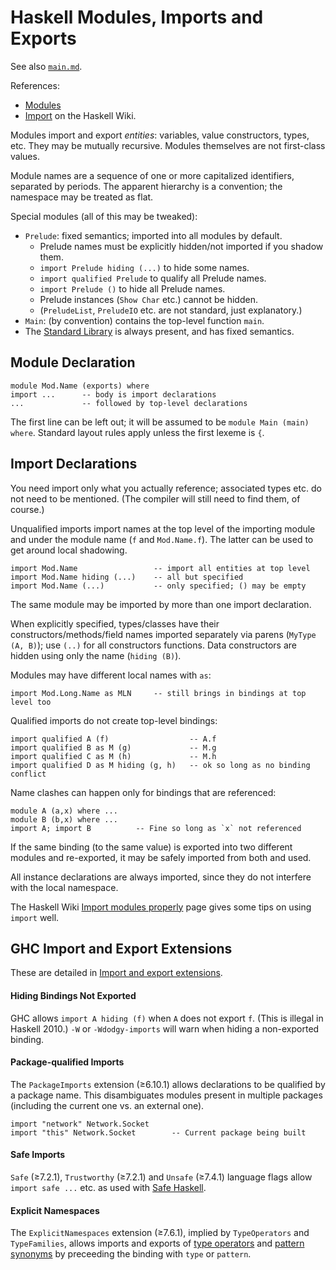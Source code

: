 Haskell Modules, Imports and Exports
====================================

See also [`main.md`](./main.md).

References:
- [Modules][h2010-modules]
- [Import][hw-import] on the Haskell Wiki.

Modules import and export _entities_: variables, value constructors,
types, etc. They may be mutually recursive. Modules themselves are not
first-class values.

Module names are a sequence of one or more capitalized identifiers,
separated by periods. The apparent hierarchy is a convention; the
namespace may be treated as flat.

Special modules (all of this may be tweaked):
- `Prelude`: fixed semantics; imported into all modules by default.
  - Prelude names must be explicitly hidden/not imported if you shadow them.
  - `import Prelude hiding (...)` to hide some names.
  - `import qualified Prelude` to qualify all Prelude names.
  - `import Prelude ()` to hide all Prelude names.
  - Prelude instances (`Show Char` etc.) cannot be hidden.
  - (`PreludeList`, `PreludeIO` etc. are not standard, just explanatory.)
- `Main`: (by convention) contains the top-level function `main`.
- The [Standard Library] is always present, and has fixed semantics.


Module Declaration
------------------

    module Mod.Name (exports) where
    import ...      -- body is import declarations
    ...             -- followed by top-level declarations

The first line can be left out; it will be assumed to be `module Main
(main) where`. Standard layout rules apply unless the first lexeme is `{`.


Import Declarations
-------------------

You need import only what you actually reference; associated types
etc. do not need to be mentioned. (The compiler will still need to
find them, of course.)

Unqualified imports import names at the top level of the importing
module and under the module name (`f` and `Mod.Name.f`). The latter
can be used to get around local shadowing.

    import Mod.Name                 -- import all entities at top level
    import Mod.Name hiding (...)    -- all but specified
    import Mod.Name (...)           -- only specified; () may be empty

The same module may be imported by more than one import declaration.

When explicitly specified, types/classes have their
constructors/methods/field names imported separately via parens
(`MyType (A, B)`); use `(..)` for all constructors functions. Data
constructors are hidden using only the name (`hiding (B)`).

Modules may have different local names with `as`:

    import Mod.Long.Name as MLN     -- still brings in bindings at top level too

Qualified imports do not create top-level bindings:

    import qualified A (f)                  -- A.f
    import qualified B as M (g)             -- M.g
    import qualified C as M (h)             -- M.h
    import qualified D as M hiding (g, h)   -- ok so long as no binding conflict

Name clashes can happen only for bindings that are referenced:

    module A (a,x) where ...
    module B (b,x) where ...
    import A; import B          -- Fine so long as `x` not referenced

If the same binding (to the same value) is exported into two different
modules and re-exported, it may be safely imported from both and used.

All instance declarations are always imported, since they do not
interfere with the local namespace.

The Haskell Wiki [Import modules properly][hw-proper] page gives
some tips on using `import` well.


GHC Import and Export Extensions
--------------------------------

These are detailed in [Import and export extensions][ghc-ex-impexp].

#### Hiding Bindings Not Exported

GHC allows `import A hiding (f)` when `A` does not export `f`. (This
is illegal in Haskell 2010.) `-W` or `-Wdodgy-imports` will warn when
hiding a non-exported binding.

#### Package-qualified Imports

The `PackageImports` extension (≥6.10.1) allows declarations to be
qualified by a package name. This disambiguates modules present in
multiple packages (including the current one vs. an external one).

    import "network" Network.Socket
    import "this" Network.Socket        -- Current package being built

#### Safe Imports

`Safe` (≥7.2.1), `Trustworthy` (≥7.2.1) and `Unsafe` (≥7.4.1) language
flags allow `import safe ...` etc. as used with [Safe Haskell].

#### Explicit Namespaces

The `ExplicitNamespaces` extension (≥7.6.1), implied by
`TypeOperators` and `TypeFamilies`, allows imports and exports of
[type operators] and [pattern synonyms] by preceeding the binding with
`type` or `pattern`.



<!-------------------------------------------------------------------->
[ghc-ex-impexp]: https://downloads.haskell.org/~ghc/latest/docs/html/users_guide/glasgow_exts.html#import-and-export-extensions
[h2010-modules]: https://www.haskell.org/onlinereport/haskell2010/haskellch5.html
[hw-proper]: https://wiki.haskell.org/Import_modules_properly
[hw-import]: https://wiki.haskell.org/Import
[pattern synonyms]: https://downloads.haskell.org/~ghc/latest/docs/html/users_guide/glasgow_exts.html#patsyn-impexp
[safe haskell]: https://downloads.haskell.org/~ghc/latest/docs/html/users_guide/safe_haskell.html
[standard library]: https://www.haskell.org/onlinereport/haskell2010/haskellpa2.html
[type operators]: https://downloads.haskell.org/~ghc/latest/docs/html/users_guide/glasgow_exts.html#type-operators
